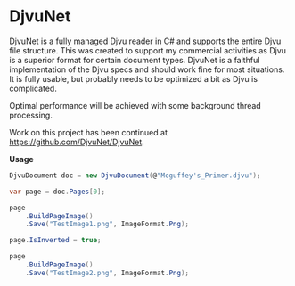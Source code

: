 DjvuNet
=======

DjvuNet is a fully managed Djvu reader in C# and supports the entire Djvu file structure. This was created to support my commercial activities as Djvu is a superior format for certain document types. DjvuNet is a faithful implementation of the Djvu specs and should work fine for most situations. It is fully usable, but probably needs to be optimized a bit as Djvu is complicated.

Optimal performance will be achieved with some background thread processing.

Work on this project has been continued at <https://github.com/DjvuNet/DjvuNet>.

**Usage**
`````c#
DjvuDocument doc = new DjvuDocument(@"Mcguffey's_Primer.djvu");

var page = doc.Pages[0];

page
    .BuildPageImage()
    .Save("TestImage1.png", ImageFormat.Png);

page.IsInverted = true;

page
    .BuildPageImage()
    .Save("TestImage2.png", ImageFormat.Png);
`````
